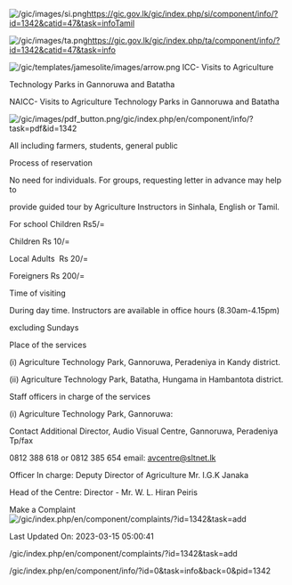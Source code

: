 <!-- Source: https://gic.gov.lk/gic/index.php/en/component/info/?id=1342&catid=47&task=info -->

![/gic/images/si.png](/gic/images/si.png)https://gic.gov.lk/gic/index.php/si/component/info/?id=1342&catid=47&task=infoTamil

![/gic/images/ta.png](/gic/images/ta.png)https://gic.gov.lk/gic/index.php/ta/component/info/?id=1342&catid=47&task=info

![/gic/templates/jamesolite/images/arrow.png](/gic/templates/jamesolite/images/arrow.png) ICC- Visits to Agriculture

Technology Parks in Gannoruwa and Batatha

NAICC- Visits to Agriculture Technology Parks in Gannoruwa and Batatha

![/gic/images/pdf_button.png](/gic/images/pdf_button.png)/gic/index.php/en/component/info/?task=pdf&id=1342

All including farmers, students, general public

Process of reservation

No need for individuals. For groups, requesting letter in advance may help to

provide guided tour by Agriculture Instructors in Sinhala, English or Tamil.

For school Children Rs5/=

Children Rs 10/=

Local Adults  Rs 20/=

Foreigners Rs 200/=

Time of visiting

During day time. Instructors are available in office hours (8.30am-4.15pm)

excluding Sundays

Place of the services

(i) Agriculture Technology Park, Gannoruwa, Peradeniya in Kandy district.

(ii) Agriculture Technology Park, Batatha, Hungama in Hambantota district.

Staff officers in charge of the services

(i) Agriculture Technology Park, Gannoruwa:

Contact Additional Director, Audio Visual Centre, Gannoruwa, Peradeniya Tp/fax

0812 388 618 or 0812 385 654 email: avcentre@sltnet.lk

Officer In charge: Deputy Director of Agriculture Mr. I.G.K Janaka

Head of the Centre: Director - Mr. W. L. Hiran Peiris

Make a Complaint ![/gic/index.php/en/component/complaints/?id=1342&task=add](/gic/index.php/en/component/complaints/?id=1342&task=add)

Last Updated On: 2023-03-15 05:00:41

/gic/index.php/en/component/complaints/?id=1342&task=add

/gic/index.php/en/component/info/?id=0&task=info&back=0&pid=1342